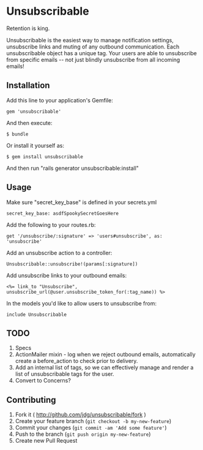 # Unsubscribable

Retention is king.

Unsubscribable is the easiest way to manage notification settings, unsubscribe links and muting of any outbound communication. Each unsubscribable object has a unique tag. Your users are able to unsubscribe from specific emails -- not just blindly unsubscribe from all incoming emails!

## Installation

Add this line to your application's Gemfile:

    gem 'unsubscribable'

And then execute:

    $ bundle

Or install it yourself as:

    $ gem install unsubscribable

And then run "rails generator unsubscribable:install"

## Usage

Make sure "secret\_key\_base" is defined in your secrets.yml

    secret_key_base: asdfSpookySecretGoesHere

Add the following to your routes.rb:

    get '/unsubscribe/:signature' => 'users#unsubscribe', as: 'unsubscribe'

Add an unsubscribe action to a controller:

    Unsubscribable::unsubscribe!(params[:signature])

Add unsubscribe links to your outbound emails:

    <%= link_to "Unsubscribe", unsubscribe_url(@user.unsubscribe_token_for(:tag_name)) %>

In the models you'd like to allow users to unsubscribe from:

    include Unsubscribable

## TODO

1. Specs
2. ActionMailer mixin - log when we reject outbound emails, automatically create a before_action to check prior to delivery.
3. Add an internal list of tags, so we can effectively manage and render a list of unsubscribable tags for the user.
4. Convert to Concerns?

## Contributing

1. Fork it ( http://github.com/jdg/unsubscribable/fork )
2. Create your feature branch (`git checkout -b my-new-feature`)
3. Commit your changes (`git commit -am 'Add some feature'`)
4. Push to the branch (`git push origin my-new-feature`)
5. Create new Pull Request